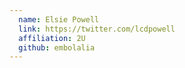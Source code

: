 ```yaml
---
  name: Elsie Powell
  link: https://twitter.com/lcdpowell
  affiliation: 2U
  github: embolalia
---
```

